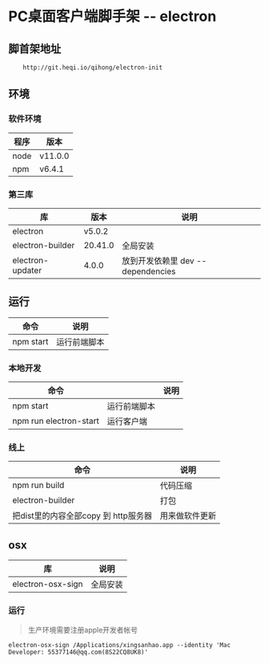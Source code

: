 # PC桌面客户端脚手架 -- electron

## 脚首架地址

```
    http://git.heqi.io/qihong/electron-init
```
   

## 环境

### 软件环境

|程序|版本|
|---|---|
|node|v11.0.0|
|npm|v6.4.1|






### 第三库

| 库| 版本 |  说明 |
| ---| --- |  --- |
|electron| v5.0.2 |  |
|electron-builder | 20.41.0 | 全局安装 |
|electron-updater| 4.0.0| 放到开发依赖里 dev -- dependencies |




## 运行
    
| 命令|   说明 | 
| --- | --- |
| npm start  | 运行前端脚本 |

### 本地开发 

| 命令|  |  说明 |
| --- | --- |  ---  |
| npm start  | 运行前端脚本 |
| npm run electron-start | 运行客户端 | 

### 线上

| 命令 | 说明|
| --- |--- |
| npm run build | 代码压缩 |
| electron-builder | 打包 |
| 把dist里的内容全部copy 到 http服务器|  用来做软件更新 |

## osx

| 库|  说明|
| --- | --- |
|  electron-osx-sign| 全局安装 |

### 运行

> 生产环境需要注册apple开发者帐号

```shell
electron-osx-sign /Applications/xingsanhao.app --identity 'Mac Developer: 55377146@qq.com(8S22CQ8UK8)'
```



